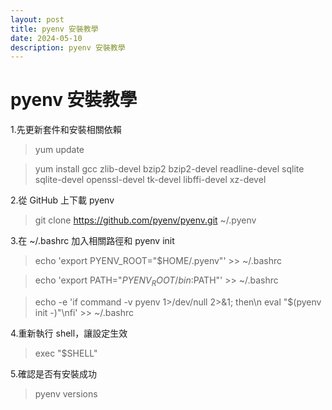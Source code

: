 ```yaml
---
layout: post
title: pyenv 安裝教學
date: 2024-05-10
description: pyenv 安裝教學
---
```

# pyenv 安裝教學
1.先更新套件和安裝相關依賴
> yum update

> yum install gcc zlib-devel bzip2 bzip2-devel readline-devel sqlite sqlite-devel openssl-devel tk-devel libffi-devel xz-devel

2.從 GitHub 上下載 pyenv
> git clone https://github.com/pyenv/pyenv.git ~/.pyenv

3.在 ~/.bashrc 加入相關路徑和 pyenv init

> echo 'export PYENV_ROOT="$HOME/.pyenv"' >> ~/.bashrc

> echo 'export PATH="$PYENV_ROOT/bin:$PATH"' >> ~/.bashrc

> echo -e 'if command -v pyenv 1>/dev/null 2>&1; then\n eval "$(pyenv init -)"\nfi' >> ~/.bashrc

4.重新執行 shell，讓設定生效
> exec "$SHELL"

5.確認是否有安裝成功
> pyenv versions
